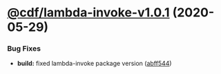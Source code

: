 # [@cdf/lambda-invoke-v1.0.1](https://git-codecommit.us-west-2.amazonaws.com/v1/repos/cdf-core/compare/@cdf/lambda-invoke-v1.0.0...@cdf/lambda-invoke-v1.0.1) (2020-05-29)


### Bug Fixes

* **build:** fixed lambda-invoke package version ([abff544](https://git-codecommit.us-west-2.amazonaws.com/v1/repos/cdf-core/commit/abff544c7140d15b346726b72935173b0506ad01))
